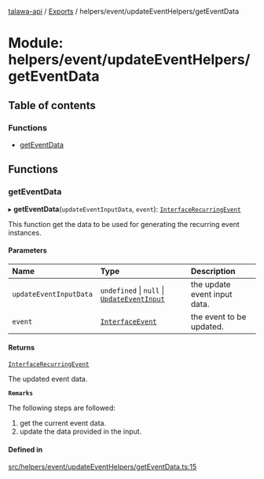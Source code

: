 [talawa-api](../README.md) / [Exports](../modules.md) / helpers/event/updateEventHelpers/getEventData

# Module: helpers/event/updateEventHelpers/getEventData

## Table of contents

### Functions

- [getEventData](helpers_event_updateEventHelpers_getEventData.md#geteventdata)

## Functions

### getEventData

▸ **getEventData**(`updateEventInputData`, `event`): [`InterfaceRecurringEvent`](../interfaces/helpers_event_recurringEventHelpers_generateRecurringEventInstances.InterfaceRecurringEvent.md)

This function get the data to be used for generating the recurring event instances.

#### Parameters

| Name | Type | Description |
| :------ | :------ | :------ |
| `updateEventInputData` | `undefined` \| ``null`` \| [`UpdateEventInput`](types_generatedGraphQLTypes.md#updateeventinput) | the update event input data. |
| `event` | [`InterfaceEvent`](../interfaces/models_Event.InterfaceEvent.md) | the event to be updated. |

#### Returns

[`InterfaceRecurringEvent`](../interfaces/helpers_event_recurringEventHelpers_generateRecurringEventInstances.InterfaceRecurringEvent.md)

The updated event data.

**`Remarks`**

The following steps are followed:
1. get the current event data.
2. update the data provided in the input.

#### Defined in

[src/helpers/event/updateEventHelpers/getEventData.ts:15](https://github.com/PalisadoesFoundation/talawa-api/blob/4c7d3ea/src/helpers/event/updateEventHelpers/getEventData.ts#L15)
